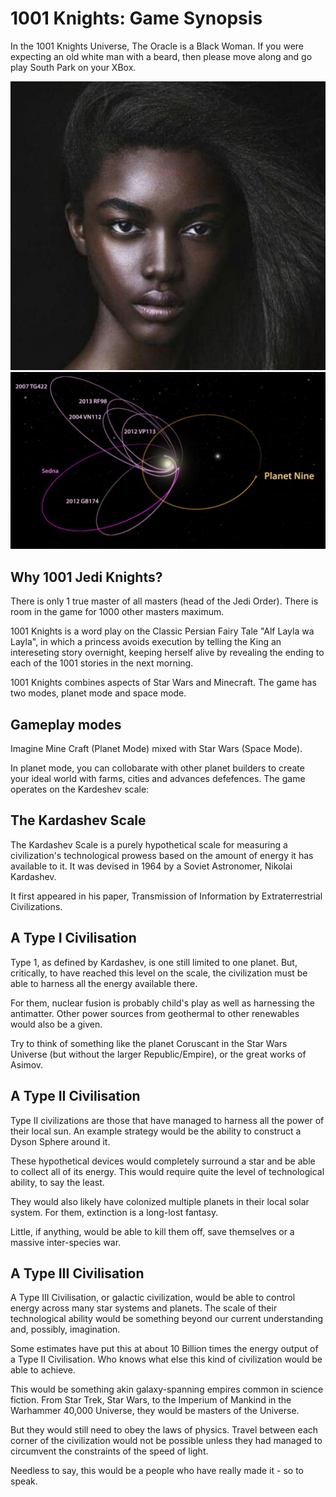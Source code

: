 1001 Knights: Game Synopsis
===========================

In the 1001 Knights Universe, The Oracle is a Black Woman. If you were expecting an old white man with a beard, then please move along and go play South Park on your XBox.

<img src="art/oracle.png"/>
<img src="art/system0.png"/>


Why 1001 Jedi Knights?
----------------------

There is only 1 true master of all masters (head of the Jedi Order). There is room in the game for 1000 other masters maximum.

1001 Knights is a word play on the Classic Persian Fairy Tale "Alf Layla wa Layla", in which a princess avoids execution by telling the King an intereseting story overnight, keeping herself alive by revealing the ending to each of the 1001 stories in the next morning.

1001 Knights combines aspects of Star Wars and Minecraft. The game has two modes, planet mode and space mode.

Gameplay modes
--------------

Imagine Mine Craft (Planet Mode) mixed with Star Wars (Space Mode).

In planet mode, you can collobarate with other planet builders to create your ideal world with farms, cities and advances defefences. The game operates on the Kardeshev scale:

The Kardashev Scale
-------------------

The Kardashev Scale is a purely hypothetical scale for measuring a civilization's technological prowess based on the amount of energy it has available to it. It was devised in 1964 by a Soviet Astronomer, Nikolai Kardashev.

It first appeared in his paper, Transmission of Information by Extraterrestrial Civilizations.

A Type I Civilisation
---------------------

Type 1, as defined by Kardashev, is one still limited to one planet. But, critically, to have reached this level on the scale, the civilization must be able to harness all the energy available there.

For them, nuclear fusion is probably child's play as well as harnessing the antimatter. Other power sources from geothermal to other renewables would also be a given.

Try to think of something like the planet Coruscant in the Star Wars Universe (but without the larger Republic/Empire), or the great works of Asimov. 

A Type II Civilisation
----------------------

Type II civilizations are those that have managed to harness all the power of their local sun. An example strategy would be the ability to construct a Dyson Sphere around it. 

These hypothetical devices would completely surround a star and be able to collect all of its energy. This would require quite the level of technological ability, to say the least.

They would also likely have colonized multiple planets in their local solar system. For them, extinction is a long-lost fantasy. 

Little, if anything, would be able to kill them off, save themselves or a massive inter-species war.

A Type III Civilisation
-----------------------

A Type III Civilisation, or galactic civilization, would be able to control energy across many star systems and planets. The scale of their technological ability would be something beyond our current understanding and, possibly, imagination.

Some estimates have put this at about 10 Billion times the energy output of a Type II Civilisation. Who knows what else this kind of civilization would be able to achieve. 

This would be something akin galaxy-spanning empires common in science fiction. From Star Trek, Star Wars, to the Imperium of Mankind in the Warhammer 40,000 Universe, they would be masters of the Universe. 

But they would still need to obey the laws of physics. Travel between each corner of the civilization would not be possible unless they had managed to circumvent the constraints of the speed of light.

Needless to say, this would be a people who have really made it - so to speak.


